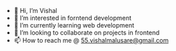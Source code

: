 - 👋 Hi, I’m Vishal
- 👀 I’m interested in forntend development
- 🌱 I’m currently learning web development
- 💞️ I’m looking to collaborate on projects in frontend 
- 📫 How to reach me @ 55.vishalmalusare@gmail.com

<!---\
55Vishal/55Vishal is a ✨ special ✨ repository because its `README.md` (this file) appears on your GitHub profile.
You can click the Preview link to take a look at your changes.
--->
